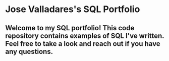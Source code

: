 # Jose Valladares's SQL Portfolio

## Welcome to my SQL portfolio! This code repository contains examples of SQL I've written. Feel free to take a look and reach out if you have any questions.
